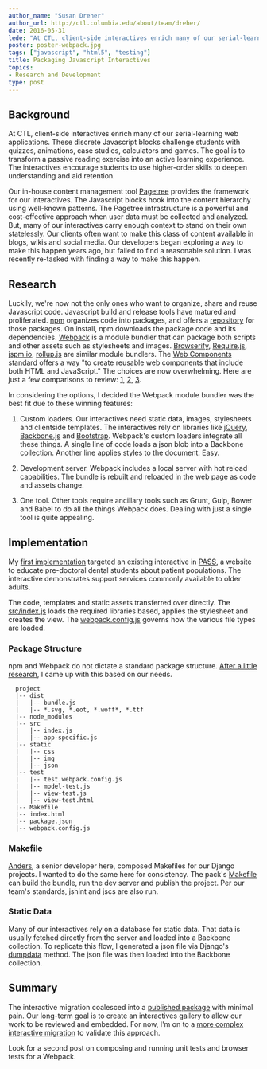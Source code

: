 ```yaml
---
author_name: "Susan Dreher"
author_url: http://ctl.columbia.edu/about/team/dreher/
date: 2016-05-31
lede: "At CTL, client-side interactives enrich many of our serial-learning web applications. These discrete Javascript blocks challenge students with quizzes, animations, case studies, calculators and games. Many of our interactives carry enough context to stand on their own statelessly. We recently explored ways to package these interactives for wider distribution."
poster: poster-webpack.jpg
tags: ["javascript", "html5", "testing"]
title: Packaging Javascript Interactives 
topics:
- Research and Development
type: post
---
```


## Background
At CTL, client-side interactives enrich many of our serial-learning web applications. These discrete Javascript blocks challenge students with quizzes, animations, case studies, calculators and games. The goal is to transform a passive reading exercise into an active learning experience. The interactives encourage students to use higher-order skills to deepen understanding and aid retention.

Our in-house content management tool [Pagetree](https://github.com/ccnmtl/django-pagetree) provides the framework for our interactives. The Javascript blocks hook into the content hierarchy using well-known patterns. The Pagetree infrastructure is a powerful and cost-effective approach when user data must be collected and analyzed. But, many of our interactives carry enough context to stand on their own statelessly. Our clients often want to make this class of content available in blogs, wikis and social media. Our developers began exploring a way to make this happen years ago, but failed to find a reasonable solution. I was recently re-tasked with finding a way to make this happen.

## Research
Luckily, we're now not the only ones who want to organize, share and reuse Javascript code. Javascript build and release tools have matured and proliferated. [npm](https://npmjs.org) organizes code into packages, and offers a [repository](http://npmjs.org) for those packages. On install, npm downloads the package code and its dependencies. [Webpack](http://webpack.github.io/) is a module bundler that can package both scripts and other assets such as stylesheets and images. [Browserify](http://browserify.org/), [Require.js](http://requirejs.org/), [jspm.io](http://jspm.io/), [rollup.js](http://rollupjs.org/) are similar module bundlers. The [Web Components standard](http://webcomponents.org/presentations/web-components-the-future-is-here/) offers a way "to create reusable web components that include both HTML and JavaScript." The choices are now overwhelming. Here are just a few comparisons to review: [1](http://www.slant.co/topics/1089/compare/~webpack_vs_browserify_vs_requirejs), [2](https://webpack.github.io/docs/comparison.html), [3](https://medium.com/@housecor/browserify-vs-webpack-b3d7ca08a0a9#.142du03jv).

In considering the options, I decided the Webpack module bundler was the best fit due to these winning features:

1. Custom loaders. Our interactives need static data, images, stylesheets and clientside templates. The interactives rely on libraries like [jQuery](jquery.org), [Backbone.js](http://backbonejs.org/) and [Bootstrap](http://getbootstrap.com/). Webpack's custom loaders integrate all these things. A single line of code loads a json blob into a Backbone collection. Another line applies styles to the document. Easy.

2. Development server. Webpack includes a local server with hot reload capabilities. The bundle is rebuilt and reloaded in the web page as code and assets change.

3. One tool. Other tools require ancillary tools such as Grunt, Gulp, Bower and Babel to do all the things Webpack does. Dealing with just a single tool is quite appealing.

## Implementation
My [first implementation](https://github.com/ccnmtl/supportservices-pack) targeted an existing interactive in [PASS](http://pass.ccnmtl.columbia.edu), a website to educate pre-doctoral dental students about patient populations. The interactive demonstrates support services commonly available to older adults.

The code, templates and static assets transferred over directly. The [src/index.js](https://github.com/ccnmtl/supportservices-pack/blob/master/src/index.js) loads the required libraries based, applies the stylesheet and creates the view. The [webpack.config.js](https://github.com/ccnmtl/supportservices-pack/blob/master/webpack.config.js) governs how the various file types are loaded. 

### Package Structure
npm and Webpack do not dictate a standard package structure. [After a little research](http://stackoverflow.com/questions/5178334/folder-structure-for-a-node-js-project), I came up with this based on our needs.

```
  project  
  |-- dist  
  |   |-- bundle.js  
  |   |-- *.svg, *.eot, *.woff*, *.ttf  
  |-- node_modules  
  |-- src  
  |   |-- index.js  
  |   |-- app-specific.js  
  |-- static  
  |   |-- css  
  |   |-- img  
  |   |-- json  
  |-- test  
  |   |-- test.webpack.config.js  
  |   |-- model-test.js  
  |   |-- view-test.js  
  |   |-- view-test.html  
  |-- Makefile  
  |-- index.html  
  |-- package.json  
  |-- webpack.config.js  
```

### Makefile
[Anders](http://ctl.columbia.edu/about/team/pearson/), a senior developer here, composed Makefiles for our Django projects. I wanted to do the same here for consistency. The pack's [Makefile](https://github.com/ccnmtl/supportservices-pack/blob/master/Makefile) can build the bundle, run the dev server and publish the project. Per our team's standards, jshint and jscs are also run.

### Static Data
Many of our interactives rely on a database for static data. That data is usually fetched directly from the server and loaded into a Backbone collection. To replicate this flow, I generated a json file via Django's [dumpdata](https://docs.djangoproject.com/en/1.9/ref/django-admin/#dumpdata) method. The json file was then loaded into the Backbone collection.

## Summary
The interactive migration coalesced into a [published package](https://www.npmjs.com/package/supportservices-pack) with minimal pain. Our long-term goal is to create an interactives gallery to allow our work to be reviewed and embedded. For now, I'm on to a [more complex interactive migration](https://github.com/ccnmtl/dentalvisitactivity-pack) to validate this approach.

Look for a second post on composing and running unit tests and browser tests for a Webpack.

